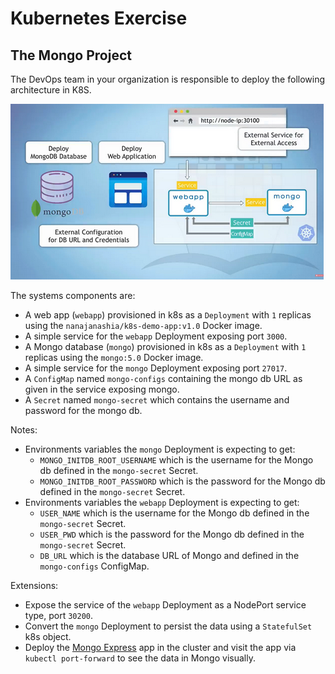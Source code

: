 # Kubernetes Exercise

## The Mongo Project

The DevOps team in your organization is responsible to deploy the following architecture in K8S. 

![](img/mongo-project.png)

The systems components are:

- A web app (`webapp`) provisioned in k8s as a `Deployment` with `1` replicas using the `nanajanashia/k8s-demo-app:v1.0` Docker image.
- A simple service for the `webapp` Deployment exposing port `3000`.
- A Mongo database (`mongo`) provisioned in k8s as a `Deployment` with `1` replicas using the `mongo:5.0` Docker image.
- A simple service for the `mongo` Deployment exposing port `27017`.
- A `ConfigMap` named `mongo-configs` containing the mongo db URL as given in the service exposing mongo.
- A `Secret` named `mongo-secret` which contains the username and password for the mongo db. 


Notes:
- Environments variables the `mongo` Deployment is expecting to get:
  - `MONGO_INITDB_ROOT_USERNAME` which is the username for the Mongo db defined in the `mongo-secret` Secret. 
  - `MONGO_INITDB_ROOT_PASSWORD` which is the password for the Mongo db defined in the `mongo-secret` Secret.
- Environments variables the `webapp` Deployment is expecting to get:
    - `USER_NAME` which is the username for the Mongo db defined in the `mongo-secret` Secret.
    - `USER_PWD` which is the password for the Mongo db defined in the `mongo-secret` Secret.
    - `DB_URL` which is the database URL of Mongo and defined in the `mongo-configs` ConfigMap.


Extensions:
- Expose the service of the `webapp` Deployment as a NodePort service type, port `30200`. 
- Convert the `mongo` Deployment to persist the data using a `StatefulSet` k8s object. 
- Deploy the [Mongo Express](https://hub.docker.com/_/mongo-express) app in the cluster and visit the app via `kubectl port-forward` to see the data in Mongo visually. 